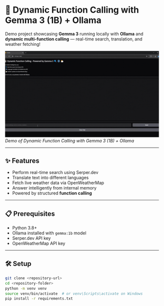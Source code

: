 # 🚀 Dynamic Function Calling with Gemma 3 (1B) + Ollama

Demo project showcasing **Gemma 3** running locally with **Ollama** and **dynamic multi-function calling** — real-time search, translation, and weather fetching!

![Demo of Dynamic Function Calling with Gemma 3](Demo/Demo_Gemma3_function_calling.gif)
*Demo of Dynamic Function Calling with Gemma 3 (1B) + Ollama*


---

## ✨ Features

- Perform real-time search using Serper.dev
- Translate text into different languages
- Fetch live weather data via OpenWeatherMap
- Answer intelligently from internal memory
- Powered by structured **function calling**

---

## 📋 Prerequisites

- Python 3.8+
- Ollama installed with `gemma:1b` model
- Serper.dev API key
- OpenWeatherMap API key

---

## 🛠️ Setup

```bash
git clone <repository-url>
cd <repository-folder>
python -m venv venv
source venv/bin/activate  # or venv\Scripts\activate on Windows
pip install -r requirements.txt

